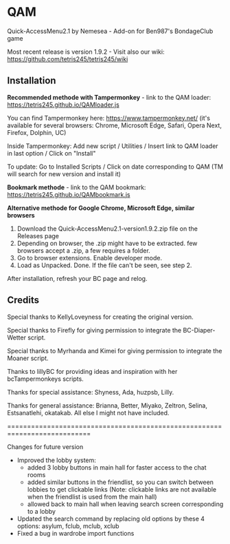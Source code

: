 # QAM

Quick-AccessMenu2.1 by Nemesea - Add-on for Ben987's BondageClub game 

Most recent release is version 1.9.2 - Visit also our wiki: https://github.com/tetris245/tetris245/wiki

## Installation 

**Recommended methode with Tampermonkey** - link to the QAM loader: https://tetris245.github.io/QAMloader.js

You can find Tampermonkey here: https://www.tampermonkey.net/ (it's available for several browsers: Chrome, Microsoft Edge, Safari, Opera Next, Firefox, Dolphin, UC)

Inside Tampermonkey: Add new script / Utilities / Insert link to QAM loader in last option / Click on "Install"

To update: Go to Installed Scripts / Click on date corresponding to QAM (TM will search for new version and install it)

**Bookmark methode** - link to the QAM bookmark: https://tetris245.github.io/QAMbookmark.js

**Alternative methode for Google Chrome, Microsoft Edge, similar browsers**
1. Download the Quick-AccessMenu2.1-version1.9.2.zip file on the Releases page
2. Depending on browser, the .zip might have to be extracted. few browsers accept a .zip, a few requires a folder.
3. Go to browser extensions. Enable developer mode.
4. Load as Unpacked. Done. If the file can't be seen, see step 2.

After installation, refresh your BC page and relog.

## Credits

Special thanks to KellyLoveyness for creating the original version.

Special thanks to Firefly for giving permission to integrate the BC-Diaper-Wetter script.

Special thanks to Myrhanda and Kimei for giving permission to integrate the Moaner script.

Thanks to lillyBC for providing ideas and inspiration with her bcTampermonkeys scripts.

Thanks for special assistance:
Shyness, Ada, huzpsb, Lilly.

Thanks for general assistance:
Brianna, Better, Miyako, Zeltron, Selina, Estsanatlehi, okatakab.
All else I might not have included.

===========================================================================

Changes for future version 

* Improved the lobby system:
  - added 3 lobby buttons in main hall for faster access to the chat rooms 
  - added similar buttons in the friendlist, so you can switch between lobbies to get clickable links (Note: clickable links are not available when the friendlist is used from the main hall) 
  - allowed back to main hall when leaving search screen corresponding to a lobby
* Updated the search command by replacing old options by these 4 options: asylum, fclub, mclub, xclub
* Fixed a bug in wardrobe import functions







